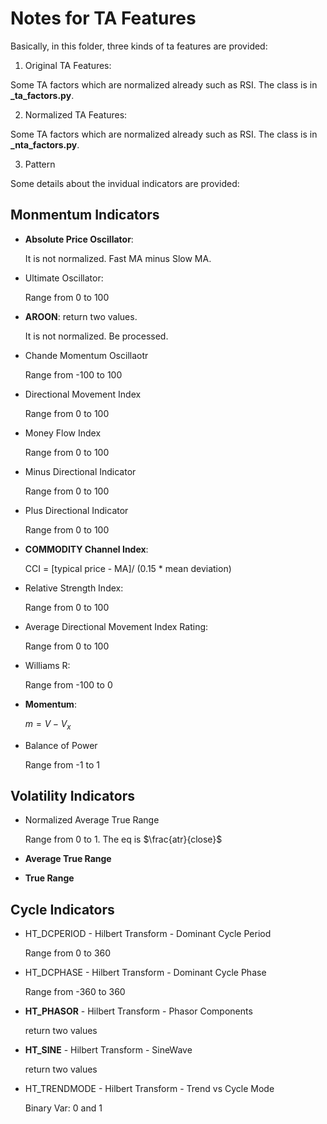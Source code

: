 # Notes for TA Features

Basically, in this folder, three kinds of ta features are provided:

1. Original TA Features:

Some TA factors which are normalized already such as RSI. The class is in **_ta_factors.py**.

2. Normalized TA Features:

Some TA factors which are normalized already such as RSI. The class is in **_nta_factors.py**.

3. Pattern 

Some details about the invidual indicators are provided: 

## Monmentum Indicators

* **Absolute Price Oscillator**:

    It is not normalized. Fast MA minus Slow MA.

* Ultimate Oscillator:

    Range from 0 to 100

* **AROON**: return two values.

    It is not normalized. Be processed.

* Chande Momentum Oscillaotr

    Range from -100 to 100

* Directional Movement Index

    Range from 0 to 100

* Money Flow Index

    Range from 0 to 100

* Minus Directional Indicator

    Range from 0 to 100

* Plus Directional Indicator

    Range from 0 to 100

* **COMMODITY Channel Index**:

    CCI = [typical price - MA]/ (0.15 * mean deviation)

* Relative Strength Index:

    Range from 0 to 100

* Average Directional Movement Index Rating:

    Range from 0 to 100

* Williams R:

    Range from -100 to 0

* **Momentum**:

    $m=V-V_x$

* Balance of Power

    Range from -1 to 1

## Volatility Indicators

* Normalized Average True Range

    Range from 0 to 1. The eq is $\frac{atr}{close}$

* **Average True Range**

* **True Range**

## Cycle Indicators

* HT_DCPERIOD - Hilbert Transform - Dominant Cycle Period

    Range from 0 to 360

* HT_DCPHASE - Hilbert Transform - Dominant Cycle Phase

    Range from -360 to 360

* **HT_PHASOR** - Hilbert Transform - Phasor Components

    return two values

* **HT_SINE** - Hilbert Transform - SineWave

    return two values

* HT_TRENDMODE - Hilbert Transform - Trend vs Cycle Mode

    Binary Var: 0 and 1
